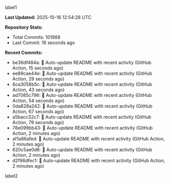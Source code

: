 
label1 
<!-- ACTIVITY_START -->
**Last Updated:** 2025-10-16 12:54:28 UTC

**Repository Stats:**
- Total Commits: 101988
- Last Commit: 16 seconds ago

**Recent Commits:**
- be36df484a: 🤖 Auto-update README with recent activity (GitHub Action, 15 seconds ago)
- ee89cae44e: 🤖 Auto-update README with recent activity (GitHub Action, 29 seconds ago)
- 6ca3058b5c: 🤖 Auto-update README with recent activity (GitHub Action, 43 seconds ago)
- ad7085c796: 🤖 Auto-update README with recent activity (GitHub Action, 54 seconds ago)
- 0da828a242: 🤖 Auto-update README with recent activity (GitHub Action, 67 seconds ago)
- a5bacc32c7: 🤖 Auto-update README with recent activity (GitHub Action, 79 seconds ago)
- 78e099bb43: 🤖 Auto-update README with recent activity (GitHub Action, 2 minutes ago)
- af1a86afed: 🤖 Auto-update README with recent activity (GitHub Action, 2 minutes ago)
- 620c5ae0d6: 🤖 Auto-update README with recent activity (GitHub Action, 2 minutes ago)
- d2f96dfec1: 🤖 Auto-update README with recent activity (GitHub Action, 2 minutes ago)
<!-- ACTIVITY_END -->

label2
